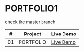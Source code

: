 # PORTFOLIO1

check the master branch



| # | Project | Live Demo |
|---|---------|-----------|
| 01 | PORTFOLIO | [Live Demo]( https://kumargit01.github.io/REAL.ESTATE/) |
